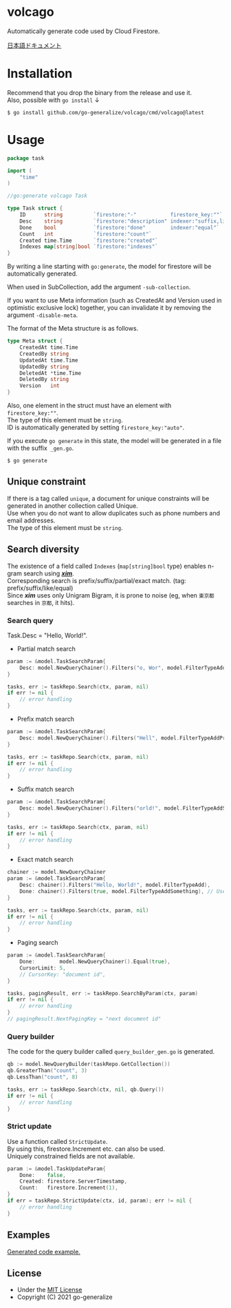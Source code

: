 # volcago

Automatically generate code used by Cloud Firestore.  

[日本語ドキュメント](./docs/ja.md)

# Installation
Recommend that you drop the binary from the release and use it.  
Also, possible with `go install` ↓
```console
$ go install github.com/go-generalize/volcago/cmd/volcago@latest
```

# Usage

```go
package task

import (
	"time"
)

//go:generate volcago Task

type Task struct {
	ID      string          `firestore:"-"           firestore_key:""`
	Desc    string          `firestore:"description" indexer:"suffix,like" unique:""`
	Done    bool            `firestore:"done"        indexer:"equal"`
	Count   int             `firestore:"count"`
	Created time.Time       `firestore:"created"`
	Indexes map[string]bool `firestore:"indexes"`
}
```
By writing a line starting with `go:generate`, the model for firestore will be automatically generated.  

When used in SubCollection, add the argument `-sub-collection`.  

If you want to use Meta information (such as CreatedAt and Version used in optimistic exclusive lock) together,
you can invalidate it by removing the argument `-disable-meta`.  

The format of the Meta structure is as follows.
```go
type Meta struct {
	CreatedAt time.Time
	CreatedBy string
	UpdatedAt time.Time
	UpdatedBy string
	DeletedAt *time.Time
	DeletedBy string
	Version   int
}
```

Also, one element in the struct must have an element with `firestore_key:""`.  
The type of this element must be `string`.  
ID is automatically generated by setting `firestore_key:"auto"`.  

If you execute `go generate` in this state, the model will be generated in a file with the suffix` _gen.go`.  
```commandline
$ go generate
```

## Unique constraint
If there is a tag called `unique`, a document for unique constraints will be generated in another collection called Unique.  
Use when you do not want to allow duplicates such as phone numbers and email addresses.  
The type of this element must be `string`.

## Search diversity
The existence of a field called `Indexes` (`map[string]bool` type) enables n-gram search using _**[xim](https://github.com/go-utils/xim)**_.  
Corresponding search is prefix/suffix/partial/exact match. (tag: prefix/suffix/like/equal)  
Since _**xim**_ uses only Unigram Bigram, it is prone to noise (eg, when `東京都` searches in `京都`, it hits).

### Search query
Task.Desc = "Hello, World!".
- Partial match search
```go
param := &model.TaskSearchParam{
	Desc: model.NewQueryChainer().Filters("o, Wor", model.FilterTypeAddBiunigrams),
}

tasks, err := taskRepo.Search(ctx, param, nil)
if err != nil {
	// error handling
}
```

- Prefix match search
```go
param := &model.TaskSearchParam{
	Desc: model.NewQueryChainer().Filters("Hell", model.FilterTypeAddPrefix),
}

tasks, err := taskRepo.Search(ctx, param, nil)
if err != nil {
	// error handling
}
```

- Suffix match search
```go
param := &model.TaskSearchParam{
	Desc: model.NewQueryChainer().Filters("orld!", model.FilterTypeAddSuffix),
}

tasks, err := taskRepo.Search(ctx, param, nil)
if err != nil {
	// error handling
}
```

- Exact match search
```go
chainer := model.NewQueryChainer
param := &model.TaskSearchParam{
	Desc: chainer().Filters("Hello, World!", model.FilterTypeAdd),
	Done: chainer().Filters(true, model.FilterTypeAddSomething), // Use Add Something when it is not a string.
}

tasks, err := taskRepo.Search(ctx, param, nil)
if err != nil {
	// error handling
}
```

- Paging search
```go
param := &model.TaskSearchParam{
	Done:        model.NewQueryChainer().Equal(true),
	CursorLimit: 5,
	// CursorKey: "document id",
}

tasks, pagingResult, err := taskRepo.SearchByParam(ctx, param)
if err != nil {
	// error handling
}
// pagingResult.NextPagingKey = "next document id"
```

### Query builder
The code for the query builder called `query_builder_gen.go` is generated.  

```go
qb := model.NewQueryBuilder(taskRepo.GetCollection())
qb.GreaterThan("count", 3)
qb.LessThan("count", 8)

tasks, err := taskRepo.Search(ctx, nil, qb.Query())
if err != nil {
	// error handling
}
```

### Strict update
Use a function called `StrictUpdate`.  
By using this, firestore.Increment etc. can also be used.  
Uniquely constrained fields are not available.

```go
param := &model.TaskUpdateParam{
	Done:    false,
	Created: firestore.ServerTimestamp,
	Count:   firestore.Increment(1),
}
if err = taskRepo.StrictUpdate(ctx, id, param); err != nil {
	// error handling
}
```

## Examples
[Generated code example.](./examples)

## License
- Under the [MIT License](./LICENSE)
- Copyright (C) 2021 go-generalize
